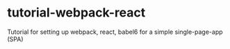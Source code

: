 # tutorial-webpack-react
Tutorial for setting up webpack, react, babel6 for a simple single-page-app (SPA)
